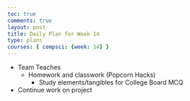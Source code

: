 ```yaml
---
toc: true
comments: true
layout: post
title: Daily Plan for Week 14
type: plans
courses: { compsci: {week: 14} }
---
```


- Team Teaches
    - Homework and classwork (Popcorn Hacks)
        - Study elements/tangibles for College Board MCQ
- Continue work on project